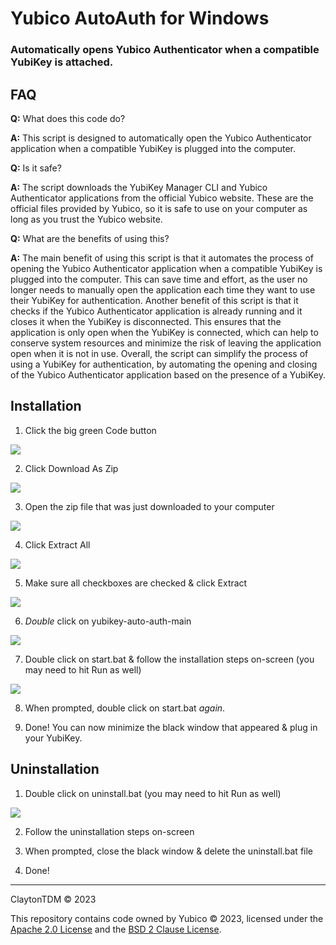 # Yubico AutoAuth for Windows

### Automatically opens Yubico Authenticator when a compatible YubiKey is attached.

## FAQ

**Q:** What does this code do?

**A:** This script is designed to automatically open the Yubico Authenticator application when a compatible YubiKey is plugged into the computer.


**Q:** Is it safe?

**A:** The script downloads the YubiKey Manager CLI and Yubico Authenticator applications from the official Yubico website. These are the official files provided by Yubico, so it is safe to use on your computer as long as you trust the Yubico website.


**Q:** What are the benefits of using this?

**A:** The main benefit of using this script is that it automates the process of opening the Yubico Authenticator application when a compatible YubiKey is plugged into the computer. This can save time and effort, as the user no longer needs to manually open the application each time they want to use their YubiKey for authentication. Another benefit of this script is that it checks if the Yubico Authenticator application is already running and it closes it when the YubiKey is disconnected. This ensures that the application is only open when the YubiKey is connected, which can help to conserve system resources and minimize the risk of leaving the application open when it is not in use. Overall, the script can simplify the process of using a YubiKey for authentication, by automating the opening and closing of the Yubico Authenticator application based on the presence of a YubiKey.

## Installation

1. Click the big green Code button
<img src="https://cdn.clickette.net/brave_8wcEdot6P9/direct" style="max-width: 50%;">

2. Click Download As Zip
<img src="https://cdn.clickette.net/brave_JgWe9Om1xw/direct" style="max-width: 50%;">

3. Open the zip file that was just downloaded to your computer
<img src="https://cdn.clickette.net/5kVMW97DTt/direct" style="max-width: 50%;">

4. Click Extract All
<img src="https://cdn.clickette.net/explorer_LBdFOd2i0a/direct" style="max-width: 50%;">

5. Make sure all checkboxes are checked & click Extract
<img src="https://cdn.clickette.net/explorer_omdOHJW5AE/direct" style="max-width: 50%;">

6. *Double* click on yubikey-auto-auth-main
<img src="https://cdn.clickette.net/explorer_8yLfQ1Ylpv/direct" style="max-width: 50%;">

7. Double click on start.bat & follow the installation steps on-screen (you may need to hit Run as well)
<img src="https://cdn.clickette.net/explorer_nzCyQn6lof/direct" style="max-width: 50%;">

8. When prompted, double click on start.bat *again*.

9. Done! You can now minimize the black window that appeared & plug in your YubiKey.

## Uninstallation

1. Double click on uninstall.bat (you may need to hit Run as well)
<img src="https://cdn.clickette.net/explorer_zxfT2EHq2U/direct">

2. Follow the uninstallation steps on-screen

3. When prompted, close the black window & delete the uninstall.bat file

4. Done!

--------------------

ClaytonTDM © 2023

This repository contains code owned by Yubico © 2023, licensed under the [Apache 2.0 License](https://github.com/Yubico/yubioath-flutter/blob/main/LICENSE) and the [BSD 2 Clause License](https://github.com/Yubico/yubikey-manager/blob/main/COPYING).
